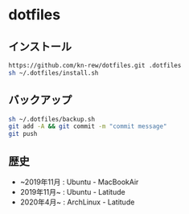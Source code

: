 # dotfiles

## インストール
```bash
https://github.com/kn-rew/dotfiles.git .dotfiles
sh ~/.dotfiles/install.sh
```

## バックアップ
```bash
sh ~/.dotfiles/backup.sh
git add -A && git commit -m "commit message"
git push
```

## 歴史
- ~2019年11月 : Ubuntu - MacBookAir
- 2019年11月~ : Ubuntu - Latitude
- 2020年4月~ : ArchLinux - Latitude
